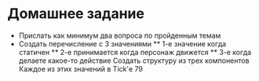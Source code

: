 # Домашнее задание

* Прислать как минимум два вопроса по пройденным темам
* Создать перечисление с 3 значениями
** 1-е значение когда статичен
** 2-е принимается когда персонаж движется
** 3-е когда делаете какое-то действие
Создать структуру из трех компонентов
Каждое из этих значений в Tick'е 79